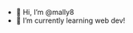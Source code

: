 - 👀 Hi, I’m @mally8
- 🌱 I’m currently learning web dev!

<!---
mally8/mally8 is a ✨ special ✨ repository because its `README.md` (this file) appears on your GitHub profile.
You can click the Preview link to take a look at your changes.
--->
